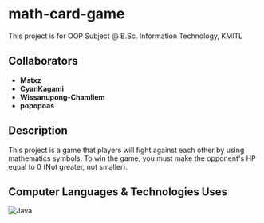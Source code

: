 # math-card-game
This project is for OOP Subject @ B.Sc. Information Technology, KMITL

## Collaborators

- **Mstxz**
- **CyanKagami**
- **Wissanupong-Chamliem**
- **popopoas**

## Description

This project is a game that players will fight against each other by using mathematics symbols. To win the game, you must make the opponent's HP equal to 0 (Not greater, not smaller).

## Computer Languages & Technologies Uses
![Java](https://img.shields.io/badge/java-%23ED8B00.svg?style=for-the-badge&logo=openjdk&logoColor=white)